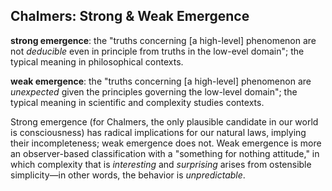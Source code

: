 ## Chalmers: Strong & Weak Emergence

__strong emergence__: the "truths concerning [a high-level] phenomenon are not _deducible_ even in principle from truths in the low-evel domain"; the typical meaning in philosophical contexts.

__weak emergence__: the "truths concerning [a high-level] phenomenon are _unexpected_ given the principles governing the low-level domain"; the typical meaning in scientific and complexity studies contexts.

Strong emergence (for Chalmers, the only plausible candidate in our world is consciousness) has radical implications for our natural laws, implying their incompleteness; weak emergence does not. Weak emergence is more an observer-based classification with a "something for nothing attitude," in which complexity that is _interesting_ and _surprising_ arises from ostensible simplicity—in other words, the behavior is _unpredictable_.